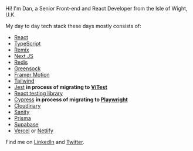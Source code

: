 

Hi! I'm Dan, a Senior Front-end and React Developer from the Isle of Wight, U.K. 

My day to day tech stack these days mostly consists of: 
- [React](https://reactjs.org/)
- [TypeScript](https://www.typescriptlang.org/)
- [Remix](https://remix.run)
- [Next JS](https://nextjs.org/)
- [Redis](https://redis.io/)
- [Greensock](https://greensock.com/)
- [Framer Motion](https://www.framer.com/motion/)
- [Tailwind](https://tailwindcss.com/)
- [Jest](https://jestjs.io/) **in process of migrating to [ViTest](https://vitest.dev/)**
- [React testing library](https://testing-library.com/docs/react-testing-library) 
- [Cypress](https://www.cypress.io/) **in process of migrating to [Playwright](https://playwright.dev/)**
- [Cloudinary](https://cloudinary.com/)
- [Sanity](https://www.sanity.io/) 
- [Prisma](https://www.prisma.io/)
- [Supabase](https://supabase.com)
- [Vercel](https://vercel.com/) or [Netlify](https://www.netlify.com/)

Find me on [LinkedIn](https://www.linkedin.com/in/danielvanc/) and [Twitter](https://www.twitter.com/danielvanc).
